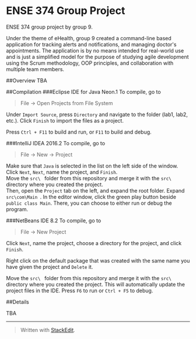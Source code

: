 # ENSE 374 Group Project
ENSE 374 group project by group 9.

Under the theme of eHealth, group 9 created a command-line based application for
tracking alerts and notifications, and managing doctor's appointments. The application is by no means intended for real-world use and is just a simplified model for the purpose of studying agile development using the Scrum methodology, OOP principles, and collaboration with multiple team members.

##Overview
TBA

##Compilation
###Eclipse IDE for Java Neon.1
To compile, go to
>File -> Open Projects from File System

Under `Import Source`, press `Directory` and navigate to the folder (lab1, 
lab2, etc.). Click `Finish` to import the files as a project.

Press `Ctrl + F11` to build and run, or `F11` to build and debug.

###IntelliJ IDEA 2016.2
To compile, go to  
>File -> New -> Project

Make sure that `Java` is selected in the list on the left side of the window.
Click `Next`, `Next`, name the project, and `Finish`.  
Move the `src\ ` folder from this repository and merge it with the `src\ ` 
directory where you created the project.  
Then, open the `Project` tab on the left, and expand the root folder. 
Expand `src\com\Main `. In the editor window, click the green play button beside `public class Main`. There, you can choose to either run or debug the program.

###NetBeans IDE 8.2
To compile, go to
>File -> New Project  

Click `Next`, name the project, choose a directory for the project, and click 
`Finish`.

Right click on the default package that was created with the same name you 
have given the project and `Delete` it.

Move the `src\ ` folder from this repository and merge it with the `src\ ` 
directory where you created the project. This will automatically update the 
project files in the IDE. Press `F6` to run or `Ctrl + F5` to debug.


##Details

TBA  

---
> Written with [StackEdit](https://stackedit.io/).